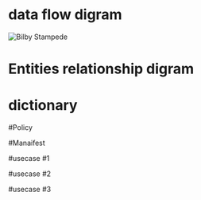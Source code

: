 # data flow digram 
![Bilby Stampede](https://cloud.githubusercontent.com/assets/17163853/14541978/3429dbee-0252-11e6-8cc0-2085d5bf4c28.png)

# Entities relationship digram 


# dictionary 

#Policy 

#Manaifest 

#usecase #1

#usecase #2

#usecase #3
